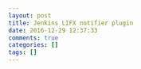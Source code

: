 ```yaml
---
layout: post
title: Jenkins LIFX notifier plugin
date: 2016-12-29 12:37:33
comments: true
categories: []
tags: []
---
```


<!-- Excerpt -->

<!--more-->

<!-- Full post -->
